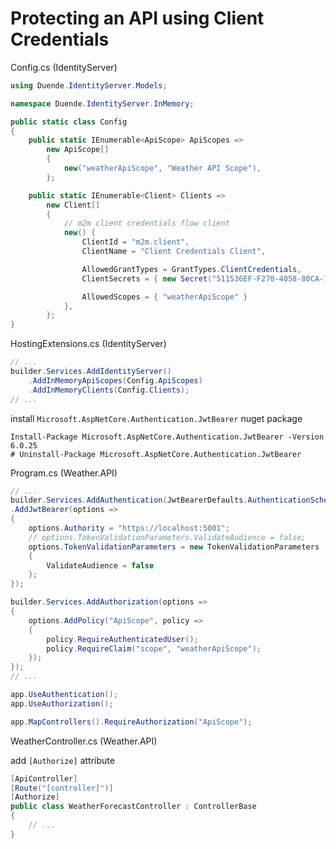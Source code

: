 # Protecting an API using Client Credentials

Config.cs (IdentityServer)

```cs
using Duende.IdentityServer.Models;

namespace Duende.IdentityServer.InMemory;

public static class Config
{
    public static IEnumerable<ApiScope> ApiScopes =>
        new ApiScope[]
        {
            new("weatherApiScope", "Weather API Scope"),
        };

    public static IEnumerable<Client> Clients =>
        new Client[]
        {
            // m2m client credentials flow client
            new() {
                ClientId = "m2m.client",
                ClientName = "Client Credentials Client",

                AllowedGrantTypes = GrantTypes.ClientCredentials,
                ClientSecrets = { new Secret("511536EF-F270-4058-80CA-1C89C192F69A".Sha256()) },

                AllowedScopes = { "weatherApiScope" }
            },
        };
}
```

HostingExtensions.cs (IdentityServer)

```cs
// ...
builder.Services.AddIdentityServer()
    .AddInMemoryApiScopes(Config.ApiScopes)
    .AddInMemoryClients(Config.Clients);
// ...
```

install `Microsoft.AspNetCore.Authentication.JwtBearer` nuget package

```shell
Install-Package Microsoft.AspNetCore.Authentication.JwtBearer -Version 6.0.25
# Uninstall-Package Microsoft.AspNetCore.Authentication.JwtBearer
```

Program.cs (Weather.API)

```cs
// ...
builder.Services.AddAuthentication(JwtBearerDefaults.AuthenticationScheme)
.AddJwtBearer(options =>
{
    options.Authority = "https://localhost:5001";
    // options.TokenValidationParameters.ValidateAudience = false;
    options.TokenValidationParameters = new TokenValidationParameters
    {
        ValidateAudience = false
    };
});

builder.Services.AddAuthorization(options =>
{
    options.AddPolicy("ApiScope", policy =>
    {
        policy.RequireAuthenticatedUser();
        policy.RequireClaim("scope", "weatherApiScope");
    });
});
// ...

app.UseAuthentication();
app.UseAuthorization();

app.MapControllers().RequireAuthorization("ApiScope");
```

WeatherController.cs (Weather.API)

add `[Authorize]` attribute

```cs
[ApiController]
[Route("[controller]")]
[Authorize]
public class WeatherForecastController : ControllerBase
{
    // ...
}
```
